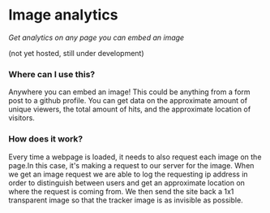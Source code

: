 # Image analytics
*Get analytics on any page you can embed an image*

(not yet hosted, still under development)

### Where can I use this?
Anywhere you can embed an image! This could be anything from a form post to a github profile. You can get data on the
approximate amount of unique viewers, the total amount of hits, and the approximate location of visitors.

### How does it work?
Every time a webpage is loaded, it needs to also request each image on the page.In this case, it's making a request to
our server for the image. When we get an image request we are able to log the requesting ip address in order to
distinguish between users and get an approximate location on where the request is coming from. We then send the site
back a 1x1 transparent image so that the tracker image is as invisible as possible.